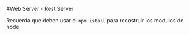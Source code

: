 #Web Server - Rest Server


Recuerda que deben usar el ``` npm istall ``` para recostruir los modulos de node 
